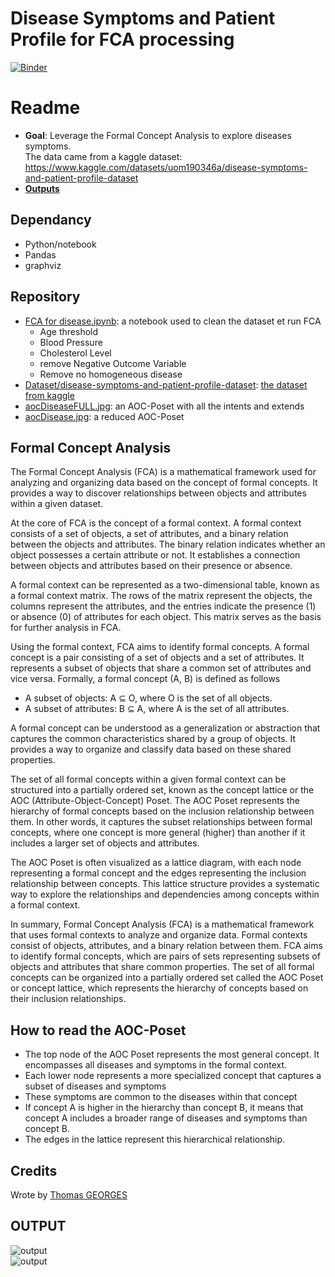 # Disease Symptoms and Patient Profile for FCA processing  

[![Binder](https://mybinder.org/badge_logo.svg)](https://mybinder.org/v2/gh/Hyrlos/Disease-Symptoms-and-Patient-Profile-Processing/HEAD?labpath=FCA%20for%20disease.ipynb)

# Readme
- **Goal**: Leverage the Formal Concept Analysis to explore diseases symptoms.  
The data came from a kaggle dataset: https://www.kaggle.com/datasets/uom190346a/disease-symptoms-and-patient-profile-dataset  
- [**Outputs**](https://github.com/Hyrlos/Disease-Symptoms-and-Patient-Profile-Processing/edit/master/readme.md#output)

## Dependancy
- Python/notebook
- Pandas
- graphviz

## Repository  
- [FCA for disease.ipynb](https://github.com/Hyrlos/Disease-Symptoms-and-Patient-Profile-Processing/blob/master/FCA%20for%20disease.ipynb): a notebook used to clean the dataset et run FCA  
   - Age threshold  
   - Blood Pressure  
   - Cholesterol Level  
   - remove Negative Outcome Variable  
   - Remove no homogeneous disease  
- [Dataset/disease-symptoms-and-patient-profile-dataset](https://github.com/Hyrlos/Disease-Symptoms-and-Patient-Profile-Processing/blob/master/dataset/Disease_symptom_and_patient_profile_dataset.csv): [the dataset from kaggle](https://www.kaggle.com/datasets/uom190346a/disease-symptoms-and-patient-profile-dataset) 
- [aocDiseaseFULL.jpg](https://github.com/Hyrlos/Disease-Symptoms-and-Patient-Profile-Processing/blob/master/output/aocDiseaseFULL.dot.jpg): an AOC-Poset with all the intents and extends  
- [aocDisease.jpg](https://github.com/Hyrlos/Disease-Symptoms-and-Patient-Profile-Processing/blob/master/output/aocDisease.dot.jpg): a reduced AOC-Poset  
  
## Formal Concept Analysis 

The Formal Concept Analysis (FCA) is a mathematical framework used for analyzing and organizing data based on the concept of formal concepts. It provides a way to discover relationships between objects and attributes within a given dataset.   
  
At the core of FCA is the concept of a formal context. A formal context consists of a set of objects, a set of attributes, and a binary relation between the objects and attributes. The binary relation indicates whether an object possesses a certain attribute or not. It establishes a connection between objects and attributes based on their presence or absence.  
  
A formal context can be represented as a two-dimensional table, known as a formal context matrix. The rows of the matrix represent the objects, the columns represent the attributes, and the entries indicate the presence (1) or absence (0) of attributes for each object. This matrix serves as the basis for further analysis in FCA.  
  
Using the formal context, FCA aims to identify formal concepts. A formal concept is a pair consisting of a set of objects and a set of attributes. It represents a subset of objects that share a common set of attributes and vice versa. Formally, a formal concept (A, B) is defined as follows  
  
- A subset of objects: A ⊆ O, where O is the set of all objects.  
- A subset of attributes: B ⊆ A, where A is the set of all attributes.  
  
A formal concept can be understood as a generalization or abstraction that captures the common characteristics shared by a group of objects. It provides a way to organize and classify data based on these shared properties.  
  
The set of all formal concepts within a given formal context can be structured into a partially ordered set, known as the concept lattice or the AOC (Attribute-Object-Concept) Poset. The AOC Poset represents the hierarchy of formal concepts based on the inclusion relationship between them. In other words, it captures the subset relationships between formal concepts, where one concept is more general (higher) than another if it includes a larger set of objects and attributes.  
  
The AOC Poset is often visualized as a lattice diagram, with each node representing a formal concept and the edges representing the inclusion relationship between concepts. This lattice structure provides a systematic way to explore the relationships and dependencies among concepts within a formal context.  
  
In summary, Formal Concept Analysis (FCA) is a mathematical framework that uses formal contexts to analyze and organize data. Formal contexts consist of objects, attributes, and a binary relation between them. FCA aims to identify formal concepts, which are pairs of sets representing subsets of objects and attributes that share common properties. The set of all formal concepts can be organized into a partially ordered set called the AOC Poset or concept lattice, which represents the hierarchy of concepts based on their inclusion relationships.  
  
## How to read the AOC-Poset 

- The top node of the AOC Poset represents the most general concept. It encompasses all diseases and symptoms in the formal context.  
- Each lower node represents a more specialized concept that captures a subset of diseases and symptoms  
- These symptoms are common to the diseases within that concept  
- If concept A is higher in the hierarchy than concept B, it means that concept A includes a broader range of diseases and symptoms than concept B.   
- The edges in the lattice represent this hierarchical relationship.  

## Credits

Wrote by [Thomas GEORGES](https://hyrlos.github.io/)  



## OUTPUT  

![output](https://github.com/Hyrlos/Disease-Symptoms-and-Patient-Profile-Processing/blob/master/output/aocDiseaseFULL.jpg)  
![output](https://github.com/Hyrlos/Disease-Symptoms-and-Patient-Profile-Processing/blob/master/output/aocDisease.jpg)  

